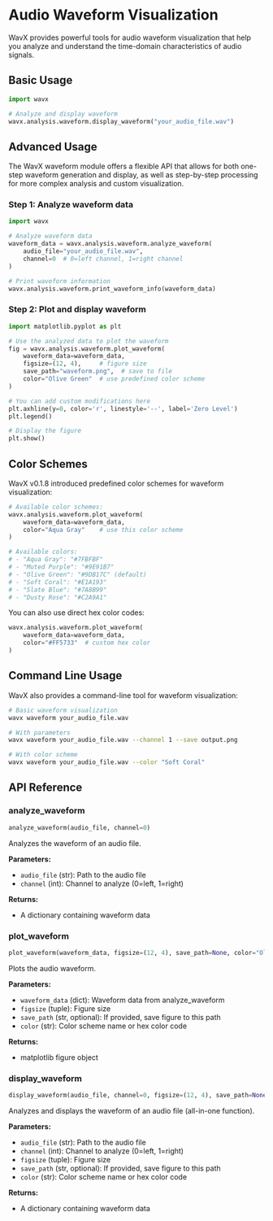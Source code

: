 # Audio Waveform Visualization

WavX provides powerful tools for audio waveform visualization that help you analyze and understand the time-domain characteristics of audio signals.

## Basic Usage

```python
import wavx

# Analyze and display waveform
wavx.analysis.waveform.display_waveform("your_audio_file.wav")
```

## Advanced Usage

The WavX waveform module offers a flexible API that allows for both one-step waveform generation and display, as well as step-by-step processing for more complex analysis and custom visualization.

### Step 1: Analyze waveform data

```python
import wavx

# Analyze waveform data
waveform_data = wavx.analysis.waveform.analyze_waveform(
    audio_file="your_audio_file.wav",
    channel=0  # 0=left channel, 1=right channel
)

# Print waveform information
wavx.analysis.waveform.print_waveform_info(waveform_data)
```

### Step 2: Plot and display waveform

```python
import matplotlib.pyplot as plt

# Use the analyzed data to plot the waveform
fig = wavx.analysis.waveform.plot_waveform(
    waveform_data=waveform_data,
    figsize=(12, 4),     # figure size
    save_path="waveform.png",  # save to file
    color="Olive Green"  # use predefined color scheme
)

# You can add custom modifications here
plt.axhline(y=0, color='r', linestyle='--', label='Zero Level')
plt.legend()

# Display the figure
plt.show()
```

## Color Schemes

WavX v0.1.8 introduced predefined color schemes for waveform visualization:

```python
# Available color schemes:
wavx.analysis.waveform.plot_waveform(
    waveform_data=waveform_data,
    color="Aqua Gray"    # use this color scheme
)

# Available colors:
# - "Aqua Gray": "#7FBFBF"
# - "Muted Purple": "#9E91B7"
# - "Olive Green": "#9DB17C" (default)
# - "Soft Coral": "#E1A193"
# - "Slate Blue": "#7A8B99"
# - "Dusty Rose": "#C2A9A1"
```

You can also use direct hex color codes:

```python
wavx.analysis.waveform.plot_waveform(
    waveform_data=waveform_data,
    color="#FF5733"  # custom hex color
)
```

## Command Line Usage

WavX also provides a command-line tool for waveform visualization:

```bash
# Basic waveform visualization
wavx waveform your_audio_file.wav

# With parameters
wavx waveform your_audio_file.wav --channel 1 --save output.png

# With color scheme
wavx waveform your_audio_file.wav --color "Soft Coral"
```

## API Reference

### analyze_waveform

```python
analyze_waveform(audio_file, channel=0)
```

Analyzes the waveform of an audio file.

**Parameters:**
- `audio_file` (str): Path to the audio file
- `channel` (int): Channel to analyze (0=left, 1=right)

**Returns:**
- A dictionary containing waveform data

### plot_waveform

```python
plot_waveform(waveform_data, figsize=(12, 4), save_path=None, color="Olive Green")
```

Plots the audio waveform.

**Parameters:**
- `waveform_data` (dict): Waveform data from analyze_waveform
- `figsize` (tuple): Figure size
- `save_path` (str, optional): If provided, save figure to this path
- `color` (str): Color scheme name or hex color code

**Returns:**
- matplotlib figure object

### display_waveform

```python
display_waveform(audio_file, channel=0, figsize=(12, 4), save_path=None, color="Olive Green")
```

Analyzes and displays the waveform of an audio file (all-in-one function).

**Parameters:**
- `audio_file` (str): Path to the audio file
- `channel` (int): Channel to analyze (0=left, 1=right)
- `figsize` (tuple): Figure size
- `save_path` (str, optional): If provided, save figure to this path
- `color` (str): Color scheme name or hex color code

**Returns:**
- A dictionary containing waveform data 